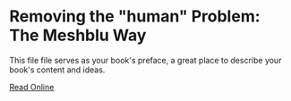 # Removing the "human" Problem: The Meshblu Way

This file file serves as your book's preface, a great place to describe your book's content and ideas.

[Read Online](https://octoblu.gitbooks.io/removing-the-human-problem-the-meshblu-way/content/)
